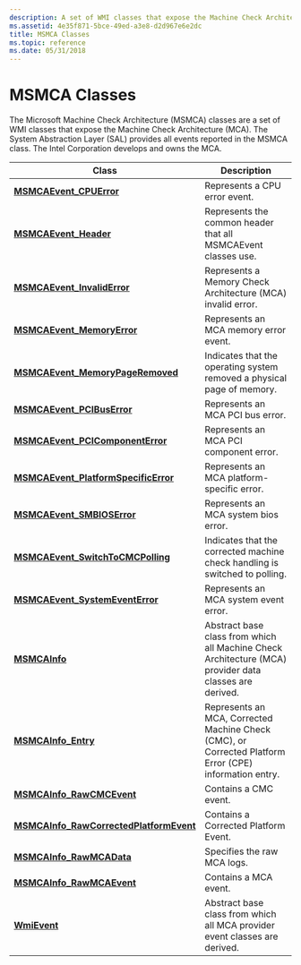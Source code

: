 ```yaml
---
description: A set of WMI classes that expose the Machine Check Architecture (MCA). The System Abstraction Layer (SAL) provides all events reported in the MSMCA class. The Intel Corporation develops and owns the MCA.
ms.assetid: 4e35f871-5bce-49ed-a3e8-d2d967e6e2dc
title: MSMCA Classes
ms.topic: reference
ms.date: 05/31/2018
---
```


# MSMCA Classes

The Microsoft Machine Check Architecture (MSMCA) classes are a set of WMI classes that expose the Machine Check Architecture (MCA). The System Abstraction Layer (SAL) provides all events reported in the MSMCA class. The Intel Corporation develops and owns the MCA.



| Class                                                                               | Description                                                                                            |
|-------------------------------------------------------------------------------------|--------------------------------------------------------------------------------------------------------|
| [**MSMCAEvent\_CPUError**](msmcaevent-cpuerror.md)                                 | Represents a CPU error event.                                                                          |
| [**MSMCAEvent\_Header**](msmcaevent-header.md)                                     | Represents the common header that all MSMCAEvent classes use.                                          |
| [**MSMCAEvent\_InvalidError**](msmcaevent-invaliderror.md)                         | Represents a Memory Check Architecture (MCA) invalid error.                                            |
| [**MSMCAEvent\_MemoryError**](msmcaevent-memoryerror.md)                           | Represents an MCA memory error event.                                                                  |
| [**MSMCAEvent\_MemoryPageRemoved**](msmcaevent-memorypageremoved.md)               | Indicates that the operating system removed a physical page of memory.                                 |
| [**MSMCAEvent\_PCIBusError**](msmcaevent-pcibuserror.md)                           | Represents an MCA PCI bus error.                                                                       |
| [**MSMCAEvent\_PCIComponentError**](msmcaevent-pcicomponenterror.md)               | Represents an MCA PCI component error.                                                                 |
| [**MSMCAEvent\_PlatformSpecificError**](msmcaevent-platformspecificerror.md)       | Represents an MCA platform-specific error.                                                             |
| [**MSMCAEvent\_SMBIOSError**](msmcaevent-smbioserror.md)                           | Represents an MCA system bios error.                                                                   |
| [**MSMCAEvent\_SwitchToCMCPolling**](msmcaevent-switchtocmcpolling.md)             | Indicates that the corrected machine check handling is switched to polling.                            |
| [**MSMCAEvent\_SystemEventError**](msmcaevent-systemeventerror.md)                 | Represents an MCA system event error.                                                                  |
| [**MSMCAInfo**](msmcainfo.md)                                                      | Abstract base class from which all Machine Check Architecture (MCA) provider data classes are derived. |
| [**MSMCAInfo\_Entry**](msmcainfo-entry.md)                                         | Represents an MCA, Corrected Machine Check (CMC), or Corrected Platform Error (CPE) information entry. |
| [**MSMCAInfo\_RawCMCEvent**](msmcainfo-rawcmcevent.md)                             | Contains a CMC event.                                                                                  |
| [**MSMCAInfo\_RawCorrectedPlatformEvent**](msmcainfo-rawcorrectedplatformevent.md) | Contains a Corrected Platform Event.                                                                   |
| [**MSMCAInfo\_RawMCAData**](msmcainfo-rawmcadata.md)                               | Specifies the raw MCA logs.                                                                            |
| [**MSMCAInfo\_RawMCAEvent**](msmcainfo-rawmcaevent.md)                             | Contains a MCA event.                                                                                  |
| [**WmiEvent**](wmievent.md)                                                        | Abstract base class from which all MCA provider event classes are derived.                             |



 

 

 



